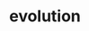 ---
layout: basic
images: evolution.png
thumbnail: evolution.png
title: evolution
classes: col-3 img-col-2
---